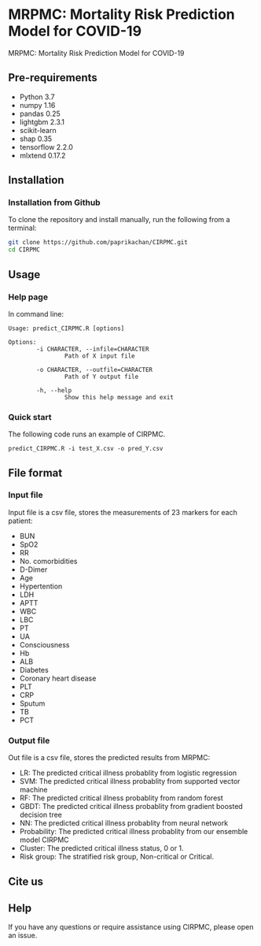 # MRPMC: Mortality Risk Prediction Model for COVID-19

MRPMC: Mortality Risk Prediction Model for COVID-19


## Pre-requirements
* Python 3.7
* numpy 1.16
* pandas 0.25
* lightgbm 2.3.1
* scikit-learn
* shap 0.35
* tensorflow 2.2.0
* mlxtend 0.17.2


## Installation

### Installation from Github
To clone the repository and install manually, run the following from a terminal:
```Bash
git clone https://github.com/paprikachan/CIRPMC.git
cd CIRPMC
```

## Usage

### Help page

In command line:
```shell
Usage: predict_CIRPMC.R [options]

Options:
        -i CHARACTER, --infile=CHARACTER
                Path of X input file

        -o CHARACTER, --outfile=CHARACTER
                Path of Y output file

        -h, --help
                Show this help message and exit
```

### Quick start
The following code runs an example of CIRPMC.

```shell
predict_CIRPMC.R -i test_X.csv -o pred_Y.csv
```

## File format

### Input file


Input file is a csv file, stores the measurements of 23 markers for each patient:
* BUN	
* SpO2	
* RR	
* No. comorbidities	
* D-Dimer	
* Age	
* Hypertention	
* LDH	
* APTT	
* WBC	
* LBC	
* PT	
* UA	
* Consciousness	
* Hb	
* ALB	
* Diabetes	
* Coronary heart disease	
* PLT	
* CRP	
* Sputum	
* TB	
* PCT
 

### Output file
Out file is a csv file, stores the predicted results from MRPMC:
* LR: The predicted critical illness probablity from logistic regression
* SVM: The predicted critical illness probablity from supported vector machine
* RF: The predicted critical illness probablity from random forest
* GBDT: The predicted critical illness probablity from gradient boosted decision tree
* NN: The predicted critical illness probablity from neural network
* Probability: The predicted critical illness probablity from our ensemble model CIRPMC
* Cluster: The predicted critical illness status, 0 or 1.
* Risk group: The stratified risk group, Non-critical or Critical.


## Cite us

## Help
If you have any questions or require assistance using CIRPMC, please open an issue.


